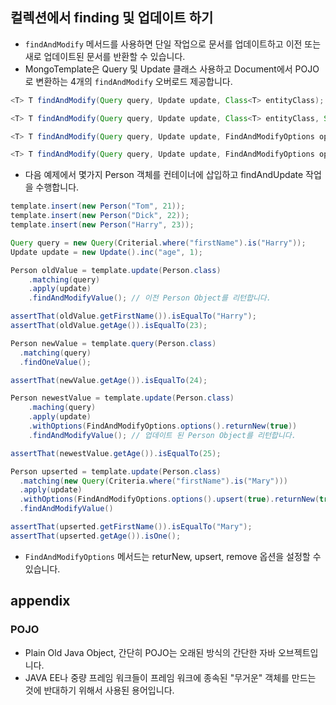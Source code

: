 ## 컬렉션에서 finding 및 업데이트 하기 
* `findAndModify` 메서드를 사용하면 단일 작업으로 문서를 업데이트하고 이전 또는 새로 업데이트된 문서를 반환할 수 있습니다. 
* MongoTemplate은 Query 및 Update 클래스 사용하고 Document에서 POJO로 변환하는 4개의 `findAndModify` 오버로드 제공합니다. 
```java
<T> T findAndModify(Query query, Update update, Class<T> entityClass);

<T> T findAndModify(Query query, Update update, Class<T> entityClass, String collectionName);

<T> T findAndModify(Query query, Update update, FindAndModifyOptions options, Class<T> entityClass);

<T> T findAndModify(Query query, Update update, FindAndModifyOptions options, Class<T> entityClass, String collectionName);
```
* 다음 예제에서 몇가지 Person 객체를 컨테이너에 삽입하고 findAndUpdate 작업을 수행합니다.
```java
template.insert(new Person("Tom", 21));
template.insert(new Person("Dick", 22));
template.insert(new Person("Harry", 23));

Query query = new Query(Criterial.where("firstName").is("Harry"));
Update update = new Update().inc("age", 1);

Person oldValue = template.update(Person.class)
    .matching(query)
    .apply(update)
    .findAndModifyValue(); // 이전 Person Object를 리턴합니다.

assertThat(oldValue.getFirstName()).isEqualTo("Harry");
assertThat(oldValue.getAge()).isEqualTo(23);

Person newValue = template.query(Person.class)
  .matching(query)
  .findOneValue();

assertThat(newValue.getAge()).isEqualTo(24);

Person newestValue = template.update(Person.class)
    .maching(query)
    .apply(update)
    .withOptions(FindAndModifyOptions.options().returnNew(true))
    .findAndModifyValue(); // 업데이트 된 Person Object를 리턴합니다.

assertThat(newestValue.getAge()).isEqualTo(25);

Person upserted = template.update(Person.class)
  .matching(new Query(Criteria.where("firstName").is("Mary")))
  .apply(update)
  .withOptions(FindAndModifyOptions.options().upsert(true).returnNew(true))
  .findAndModifyValue()

assertThat(upserted.getFirstName()).isEqualTo("Mary");
assertThat(upserted.getAge()).isOne();
```

* `FindAndModifyOptions` 메서드는 returNew, upsert, remove 옵션을 설정할 수 있습니다.

## appendix
### POJO
* Plain Old Java Object, 간단히 POJO는 오래된 방식의 간단한 자바 오브젝트입니다. 
* JAVA EE나 중량 프레임 워크들이 프레임 워크에 종속된 "무거운" 객체를 만드는 것에 반대하기 위해서 사용된 용어입니다.